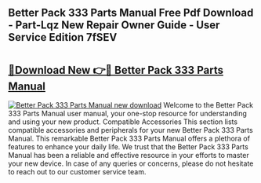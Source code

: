 ## Better Pack 333 Parts Manual Free Pdf Download - Part-Lqz New Repair Owner Guide - User Service Edition 7fSEV

# <h2><a href="http://bc16012.oget.top/?id=Better+Pack+333+Parts+Manual">🔗Download New 👉🔴 Better Pack 333 Parts Manual</a></h2>

[![Better Pack 333 Parts Manual new download](https://i.imgur.com/5g1atiW.png)](http://bc16012.oget.top/?id=Better+Pack+333+Parts+Manual)
Welcome to the Better Pack 333 Parts Manual user manual, your one-stop resource for understanding and using your new product. Compatible Accessories This section lists compatible accessories and peripherals for your new Better Pack 333 Parts Manual. This remarkable Better Pack 333 Parts Manual offers a plethora of features to enhance your daily life. We trust that the Better Pack 333 Parts Manual has been a reliable and effective resource in your efforts to master your new device. In case of any queries or concerns, please do not hesitate to reach out to our customer service team.
